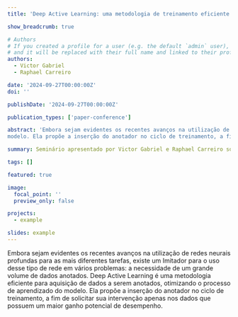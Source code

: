 ```yaml
---
title: 'Deep Active Learning: uma metodologia de treinamento eficiente com dados não rotulados'

show_breadcrumb: true

# Authors
# If you created a profile for a user (e.g. the default `admin` user), write the username (folder name) here
# and it will be replaced with their full name and linked to their profile.
authors:
  - Victor Gabriel
  - Raphael Carreiro

date: '2024-09-27T00:00:00Z'
doi: ''

publishDate: '2024-09-27T00:00:00Z'

publication_types: ['paper-conference']

abstract: 'Embora sejam evidentes os recentes avanços na utilização de redes neurais profundas para as mais diferentes tarefas, existe um Imitador para o uso desse tipo de rede em vários problemas: a necessidade de um grande volume de dados anotados. Deep Active Learning é uma metodologia eficiente para aquisição de dados a serem anotados, otimizando o processo de aprendizado do
modelo. Ela propõe a inserção do anotador no ciclo de treinamento, a fim de solicitar sua intervenção apenas nos dados que possuem um maior ganho potencial de desempenho.'

summary: Seminário apresentado por Victor Gabriel e Raphael Carreiro sobre Deep Active Learning (27/09/2024 às 10:00).

tags: []

featured: true

image:
  focal_point: ''
  preview_only: false

projects:
  - example

slides: example
---
```


<p>Embora sejam evidentes os recentes avanços na utilização de redes neurais profundas para as mais diferentes tarefas, existe um Imitador para o uso desse tipo de rede em vários problemas: a necessidade de um grande volume de dados anotados. Deep Active Learning é uma metodologia eficiente para aquisição de dados a serem anotados, otimizando o processo de aprendizado do
modelo. Ela propõe a inserção do anotador no ciclo de treinamento, a fim de solicitar sua intervenção apenas nos dados que possuem um maior ganho potencial de desempenho.</p>